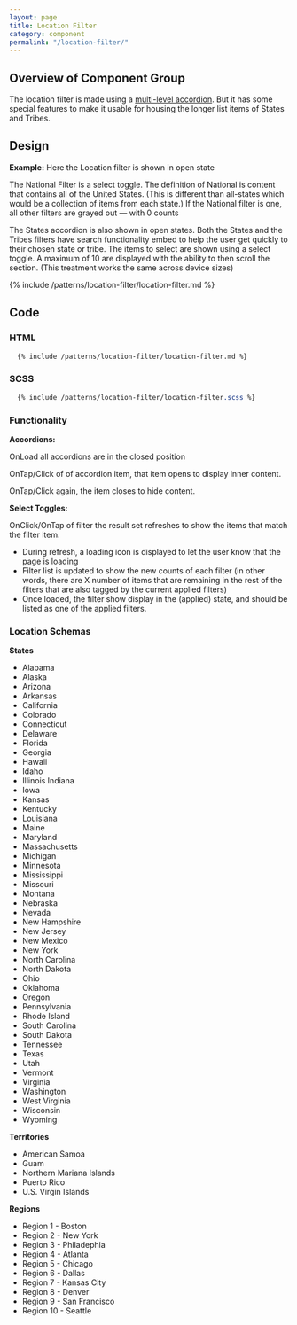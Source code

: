 ```yaml
---
layout: page
title: Location Filter
category: component
permalink: "/location-filter/"
---
```

## Overview of Component Group
The location filter is made using a [multi-level accordion]({{site.url}}multi-level-accordion-filter). But it has some special features to make it usable for housing the longer list items of States and Tribes.

## Design
**Example:**
Here the Location filter is shown in open state

The National Filter is a select toggle. The definition of National is content that contains all of the United States. (This is different than all-states which would be a collection of items from each state.) If the National filter is one, all other filters are grayed out — with 0 counts

The States accordion is also shown in open states. Both the States and the Tribes filters have search functionality embed to help the user get quickly to their chosen state or tribe. The items to select are shown using a select toggle. A maximum of 10 are displayed with the ability to then scroll the section. (This treatment works the same across device sizes)

{% include /patterns/location-filter/location-filter.md %}

## Code
### HTML
```html
  {% include /patterns/location-filter/location-filter.md %}
```

### SCSS
```scss
  {% include /patterns/location-filter/location-filter.scss %}
```

### Functionality

**Accordions:**

OnLoad all accordions are in the closed position

OnTap/Click of of accordion item, that item opens to display inner content.

OnTap/Click again, the item closes to hide content.

**Select Toggles:**

OnClick/OnTap of filter the result set refreshes to show the items that match the filter item.

- During refresh, a loading icon is displayed to let the user know that the page is loading
- Filter list is updated to show the new counts of each filter (in other words, there are X number of items that are remaining in the rest of the filters that are also tagged by the current applied filters)
- Once loaded, the filter show display in the (applied) state, and should be listed as one of the applied filters.

### Location Schemas

**States**
- Alabama
- Alaska
- Arizona
- Arkansas
- California
- Colorado
- Connecticut
- Delaware
- Florida
- Georgia
- Hawaii
- Idaho
- Illinois Indiana
- Iowa
- Kansas
- Kentucky
- Louisiana
- Maine
- Maryland
- Massachusetts
- Michigan
- Minnesota
- Mississippi
- Missouri
- Montana
- Nebraska
- Nevada
- New Hampshire
- New Jersey
- New Mexico
- New York
- North Carolina
- North Dakota
- Ohio
- Oklahoma
- Oregon
- Pennsylvania
- Rhode Island
- South Carolina
- South Dakota
- Tennessee
- Texas
- Utah
- Vermont
- Virginia
- Washington
- West Virginia
- Wisconsin
- Wyoming

**Territories**
- American Samoa
- Guam
- Northern Mariana Islands
- Puerto Rico
- U.S. Virgin Islands

**Regions**
- Region 1 - Boston
- Region 2 - New York
- Region 3 - Philadephia
- Region 4 - Atlanta
- Region 5 - Chicago
- Region 6 - Dallas
- Region 7 - Kansas City
- Region 8 - Denver
- Region 9 - San Francisco
- Region 10 - Seattle
